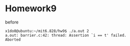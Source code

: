 # Homework9

before

```
x1do0@ubuntu:~/mit6.828/hw9$ ./a.out 2
a.out: barrier.c:42: thread: Assertion `i == t' failed.
Aborted
```


